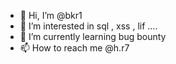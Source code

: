 - 👋 Hi, I’m @bkr1
- 👀 I’m interested in sql , xss , lif ....
- 🌱 I’m currently learning bug bounty
- 📫 How to reach me @h.r7 

